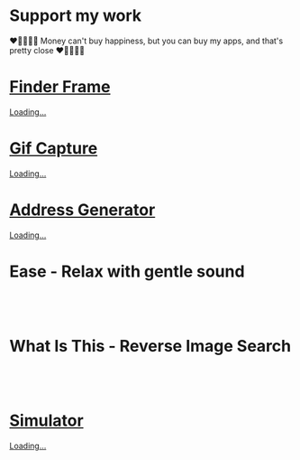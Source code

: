 # Support my work

 ❤️💛💚💙💜 Money can't buy happiness, but you can buy my apps, and that's pretty close ❤️💛💚💙💜

# [Finder Frame](https://github.com/onmyway133/FinderFrame)

<script src="https://gumroad.com/js/gumroad-embed.js"></script>
<div class="gumroad-product-embed" data-gumroad-product-id="prnm" data-outbound-embed="true"><a href="https://gumroad.com/l/prnm">Loading...</a></div>

# [Gif Capture](https://github.com/onmyway133/GifCapture)

<script src="https://gumroad.com/js/gumroad-embed.js"></script>
<div class="gumroad-product-embed" data-gumroad-product-id="dNrD"><a href="https://gumroad.com/l/dNrD">Loading...</a></div>

# [Address Generator](https://github.com/onmyway133/AddressGenerator)

<script src="https://gumroad.com/js/gumroad-embed.js"></script>
<div class="gumroad-product-embed" data-gumroad-product-id="ixSBCP"><a href="https://gumroad.com/l/ixSBCP">Loading...</a></div>

# Ease - Relax with gentle sound

<a href="https://itunes.apple.com/us/app/ease-relax-with-gentle-sound/id1047250647?mt=8" style="display:inline-block;overflow:hidden;background:url(https://linkmaker.itunes.apple.com/en-us/badge-lrg.svg?releaseDate=2015-10-26&kind=iossoftware&bubble=ios_apps) no-repeat;width:135px;height:40px;"></a>

# What Is This - Reverse Image Search

<a href="https://itunes.apple.com/us/app/what-is-this-reverse-image-search/id1271235439?mt=8" style="display:inline-block;overflow:hidden;background:url(https://linkmaker.itunes.apple.com/en-us/badge-lrg.svg?releaseDate=2017-08-15&kind=iossoftware&bubble=ios_apps) no-repeat;width:135px;height:40px;"></a>

# [Simulator](https://github.com/onmyway133/Simulator)

<script src="https://gumroad.com/js/gumroad-embed.js"></script>
<div class="gumroad-product-embed" data-gumroad-product-id="SixPL"><a href="https://gumroad.com/l/SixPL">Loading...</a></div>
